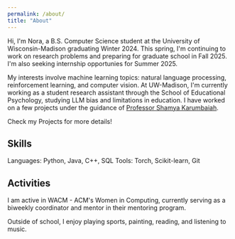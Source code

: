 ```yaml
---
permalink: /about/
title: "About"
---
```


Hi, I'm Nora, a B.S. Computer Science student at the University of Wisconsin-Madison graduating Winter 2024. This spring, I'm continuing to work on research problems and preparing for graduate school in Fall 2025. I'm also seeking internship opportunies for Summer 2025. 

My interests involve machine learning topics: natural language processing, reinforcement learning, and computer vision. At UW-Madison, I'm currently working as a student research assistant through the School of Educational Psychology, studying LLM bias and limitations in education. I have worked on a few projects under the guidance of [Professor Shamya Karumbaiah](https://shamya.github.io/). 

Check my Projects for more details!

<!---
AIBAT/M-AIBAT: we have developed an tool assisting teachers in identifying limitations in AI-graders. After conducting user-studies with this tool, we are polishing our results for a journal publication in Spring 2025.
-->

## Skills
Languages: Python, Java, C++, SQL
Tools: Torch, Scikit-learn, Git

## Activities
I am active in WACM - ACM's Women in Computing, currently serving as a biweekly coordinator and mentor in their mentoring program. 

Outside of school, I enjoy playing sports, painting, reading, and listening to music.
